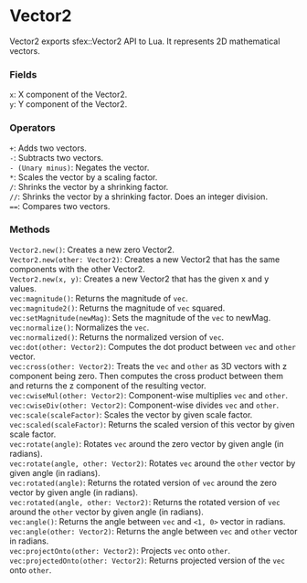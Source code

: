 # Vector2

Vector2 exports sfex::Vector2<float> API to Lua. It represents 2D mathematical vectors. 

### Fields
`x`: X component of the Vector2.  
`y`: Y component of the Vector2.  

### Operators
`+`: Adds two vectors.  
`-`: Subtracts two vectors.  
`- (Unary minus)`: Negates the vector.  
`*`: Scales the vector by a scaling factor.  
`/`: Shrinks the vector by a shrinking factor.  
`//`: Shrinks the vector by a shrinking factor. Does an integer division.  
`==`: Compares two vectors.  

### Methods
`Vector2.new()`: Creates a new zero Vector2.  
`Vector2.new(other: Vector2)`: Creates a new Vector2 that has the same components with the other Vector2.  
`Vector2.new(x, y)`: Creates a new Vector2 that has the given x and y values.  
`vec:magnitude()`: Returns the magnitude of `vec`.  
`vec:magnitude2()`: Returns the magnitude of `vec` squared.  
`vec:setMagnitude(newMag)`: Sets the magnitude of the `vec` to newMag.  
`vec:normalize()`: Normalizes the `vec`.  
`vec:normalized()`: Returns the normalized version of `vec`.  
`vec:dot(other: Vector2)`: Computes the dot product between `vec` and `other` vector.  
`vec:cross(other: Vector2)`: Treats the `vec` and `other` as 3D vectors with z component being zero. Then computes the cross product between them and returns the z component of the resulting vector.  
`vec:cwiseMul(other: Vector2)`: Component-wise multiplies `vec` and `other`.  
`vec:cwiseDiv(other: Vector2)`: Component-wise divides `vec` and `other`.  
`vec:scale(scaleFactor)`: Scales the vector by given scale factor.  
`vec:scaled(scaleFactor)`: Returns the scaled version of this vector by given scale factor.  
`vec:rotate(angle)`: Rotates `vec` around the zero vector by given angle (in radians).  
`vec:rotate(angle, other: Vector2)`: Rotates `vec` around the `other` vector by given angle (in radians).  
`vec:rotated(angle)`: Returns the rotated version of `vec` around the zero vector by given angle (in radians).  
`vec:rotated(angle, other: Vector2)`: Returns the rotated version of `vec` around the `other` vector by given angle (in radians).  
`vec:angle()`: Returns the angle between `vec` and `<1, 0>` vector in radians.  
`vec:angle(other: Vector2)`: Returns the angle between `vec` and `other` vector in radians.  
`vec:projectOnto(other: Vector2)`: Projects `vec` onto `other`.  
`vec:projectedOnto(other: Vector2)`: Returns projected version of the `vec` onto `other`.  
